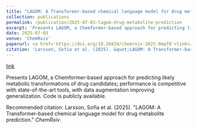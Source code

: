 ```yaml
---
title: "LAGOM: A Transformer-based chemical language model for drug metabolite prediction"
collection: publications
permalink: /publication/2025-07-03-lagom-drug-metabolite-prediction
excerpt: 'Presents LAGOM, a Chemformer-based approach for predicting likely metabolic transformations of drug candidates; performance is competitive with state-of-the-art tools, with data augmentation improving generalization. Code is publicly available.'
date: 2025-07-03
venue: 'ChemRxiv'
paperurl: <a href='https://doi.org/10.26434/chemrxiv-2025-0mqf8'>link</a>
citation: 'Larsson, Sofia et al. (2025). &quot;LAGOM: A Transformer-based chemical language model for drug metabolite prediction.&quot; <i>ChemRxiv</i>.'
---
```


<a href='https://doi.org/10.26434/chemrxiv-2025-0mqf8'>link</a>

Presents LAGOM, a Chemformer-based approach for predicting likely metabolic transformations of drug candidates; performance is competitive with state-of-the-art tools, with data augmentation improving generalization. Code is publicly available.

Recommended citation: Larsson, Sofia et al. (2025). "LAGOM: A Transformer-based chemical language model for drug metabolite prediction." <i>ChemRxiv</i>.